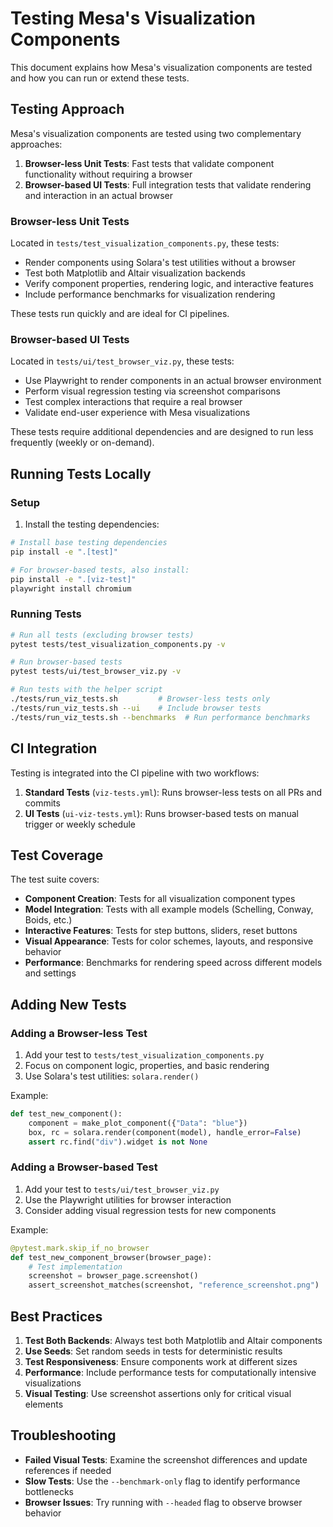 # Testing Mesa's Visualization Components

This document explains how Mesa's visualization components are tested and how you can run or extend these tests.

## Testing Approach

Mesa's visualization components are tested using two complementary approaches:

1. **Browser-less Unit Tests**: Fast tests that validate component functionality without requiring a browser
2. **Browser-based UI Tests**: Full integration tests that validate rendering and interaction in an actual browser

### Browser-less Unit Tests

Located in `tests/test_visualization_components.py`, these tests:

- Render components using Solara's test utilities without a browser
- Test both Matplotlib and Altair visualization backends
- Verify component properties, rendering logic, and interactive features
- Include performance benchmarks for visualization rendering

These tests run quickly and are ideal for CI pipelines.

### Browser-based UI Tests

Located in `tests/ui/test_browser_viz.py`, these tests:

- Use Playwright to render components in an actual browser environment
- Perform visual regression testing via screenshot comparisons
- Test complex interactions that require a real browser
- Validate end-user experience with Mesa visualizations

These tests require additional dependencies and are designed to run less frequently (weekly or on-demand).

## Running Tests Locally

### Setup

1. Install the testing dependencies:

```bash
# Install base testing dependencies
pip install -e ".[test]"

# For browser-based tests, also install:
pip install -e ".[viz-test]"
playwright install chromium
```

### Running Tests

```bash
# Run all tests (excluding browser tests)
pytest tests/test_visualization_components.py -v

# Run browser-based tests
pytest tests/ui/test_browser_viz.py -v

# Run tests with the helper script
./tests/run_viz_tests.sh         # Browser-less tests only
./tests/run_viz_tests.sh --ui    # Include browser tests
./tests/run_viz_tests.sh --benchmarks  # Run performance benchmarks
```

## CI Integration

Testing is integrated into the CI pipeline with two workflows:

1. **Standard Tests** (`viz-tests.yml`): Runs browser-less tests on all PRs and commits
2. **UI Tests** (`ui-viz-tests.yml`): Runs browser-based tests on manual trigger or weekly schedule

## Test Coverage

The test suite covers:

- **Component Creation**: Tests for all visualization component types
- **Model Integration**: Tests with all example models (Schelling, Conway, Boids, etc.)
- **Interactive Features**: Tests for step buttons, sliders, reset buttons
- **Visual Appearance**: Tests for color schemes, layouts, and responsive behavior
- **Performance**: Benchmarks for rendering speed across different models and settings

## Adding New Tests

### Adding a Browser-less Test

1. Add your test to `tests/test_visualization_components.py`
2. Focus on component logic, properties, and basic rendering
3. Use Solara's test utilities: `solara.render()`

Example:

```python
def test_new_component():
    component = make_plot_component({"Data": "blue"})
    box, rc = solara.render(component(model), handle_error=False)
    assert rc.find("div").widget is not None
```

### Adding a Browser-based Test

1. Add your test to `tests/ui/test_browser_viz.py`
2. Use the Playwright utilities for browser interaction
3. Consider adding visual regression tests for new components

Example:

```python
@pytest.mark.skip_if_no_browser
def test_new_component_browser(browser_page):
    # Test implementation
    screenshot = browser_page.screenshot()
    assert_screenshot_matches(screenshot, "reference_screenshot.png")
```

## Best Practices

1. **Test Both Backends**: Always test both Matplotlib and Altair components
2. **Use Seeds**: Set random seeds in tests for deterministic results
3. **Test Responsiveness**: Ensure components work at different sizes
4. **Performance**: Include performance tests for computationally intensive visualizations
5. **Visual Testing**: Use screenshot assertions only for critical visual elements

## Troubleshooting

- **Failed Visual Tests**: Examine the screenshot differences and update references if needed
- **Slow Tests**: Use the `--benchmark-only` flag to identify performance bottlenecks
- **Browser Issues**: Try running with `--headed` flag to observe browser behavior
